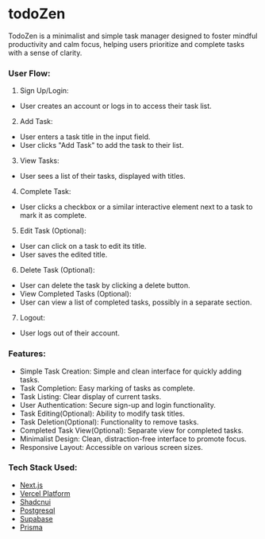 # todoZen

TodoZen is a minimalist and simple task manager designed to foster mindful productivity and calm focus, helping users prioritize and complete tasks with a sense of clarity.

### User Flow:

1. Sign Up/Login:
- User creates an account or logs in to access their task list.

2. Add Task:
- User enters a task title in the input field.
- User clicks "Add Task" to add the task to their list.

3. View Tasks:
- User sees a list of their tasks, displayed with titles.

4. Complete Task:
- User clicks a checkbox or a similar interactive element next to a task to mark it as complete.

5. Edit Task (Optional):
- User can click on a task to edit its title.
- User saves the edited title.

6. Delete Task (Optional):
- User can delete the task by clicking a delete button.
- View Completed Tasks (Optional):
- User can view a list of completed tasks, possibly in a separate section.

7. Logout:
- User logs out of their account.

### Features:

- Simple Task Creation: Simple and clean interface for quickly adding tasks.
- Task Completion: Easy marking of tasks as complete.
- Task Listing: Clear display of current tasks.
- User Authentication: Secure sign-up and login functionality.
- Task Editing(Optional): Ability to modify task titles.
- Task Deletion(Optional): Functionality to remove tasks.
- Completed Task View(Optional): Separate view for completed tasks.
- Minimalist Design: Clean, distraction-free interface to promote focus.
- Responsive Layout: Accessible on various screen sizes.


### Tech Stack Used:
- [Next.js](https://nextjs.org)
- [Vercel Platform](https://vercel.com)
- [Shadcnui](https://ui.shadcn.com/)
- [Postgresql](https://www.postgresql.org/)
- [Supabase](supabase.com)
- [Prisma](https://www.prisma.io/)


